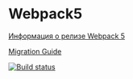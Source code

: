 # Webpack5

[Информация о релизе Webpack 5](https://webpack.js.org/blog/2020-10-10-webpack-5-release/)

[Migration Guide](https://webpack.js.org/migrate/5/)

[![Build status](https://ci.appveyor.com/api/projects/status/1c10n7956bmpmvug?svg=true)](https://ci.appveyor.com/project/kmkiseleva/env)
